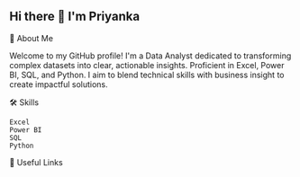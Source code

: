## Hi there 👋  I'm Priyanka

🚀 About Me

Welcome to my GitHub profile! I'm a Data Analyst dedicated to transforming complex datasets into clear, actionable insights. Proficient in Excel, Power BI, SQL, and Python. I aim to blend technical skills with business insight to create impactful solutions.

🛠 Skills

    Excel
    Power BI
    SQL
    Python

🔗 Useful Links


